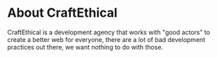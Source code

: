 # About CraftEthical

CraftEthical is a development agency that works with "good actors" to create a better web for everyone, there are a lot of bad development practices out there, we want nothing to do with those.
